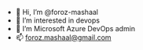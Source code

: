 - 👋 Hi, I’m @foroz-mashaal
- 👀 I’m interested in devops
- 🌱 I’m Microsoft Azure DevOps admin
- 📫 foroz.mashaal@gmail.com
<!---
foroz-mashaal/foroz-mashaal is a ✨ special ✨ repository because its `README.md` (this file) appears on your GitHub profile.
You can click the Preview link to take a look at your changes.
--->
